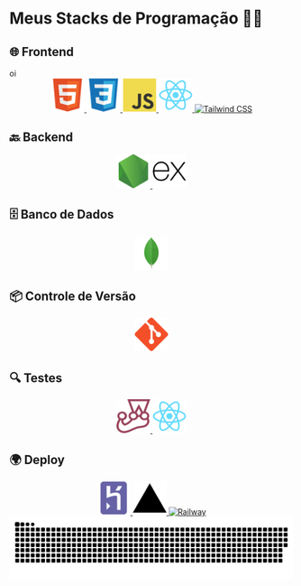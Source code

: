 # Meus Stacks de Programação 🚀✨

## 🌐 Frontend
<div id="teste">oi</div>
<div align="center">
  <a href="https://developer.mozilla.org/pt-BR/docs/Web/HTML">
    <img src="https://raw.githubusercontent.com/devicons/devicon/master/icons/html5/html5-original.svg" alt="HTML" width="60" height="60"/>
  </a>
  <a href="https://developer.mozilla.org/pt-BR/docs/Web/CSS">
    <img src="https://raw.githubusercontent.com/devicons/devicon/master/icons/css3/css3-original.svg" alt="CSS" width="60" height="60"/>
  </a>
  <a href="https://developer.mozilla.org/pt-BR/docs/Web/JavaScript">
    <img src="https://raw.githubusercontent.com/devicons/devicon/master/icons/javascript/javascript-original.svg" alt="JavaScript" width="60" height="60"/>
  </a>
  <a href="https://reactjs.org/">
    <img src="https://raw.githubusercontent.com/devicons/devicon/master/icons/react/react-original.svg" alt="React.js" width="60" height="60"/>
  </a>
  <a href="https://tailwindcss.com/">
    <img src="https://upload.wikimedia.org/wikipedia/commons/d/d5/Tailwind_CSS_Logo.svg" alt="Tailwind CSS" width="60" height="60"/>
  </a>
</div>

## 🔙 Backend
<div align="center">
  <a href="https://nodejs.org/">
    <img src="https://raw.githubusercontent.com/devicons/devicon/master/icons/nodejs/nodejs-original.svg" alt="Node.js" width="60" height="60"/>
  </a>
  <a href="https://expressjs.com/">
    <img src="https://raw.githubusercontent.com/devicons/devicon/master/icons/express/express-original.svg" alt="Express.js" width="60" height="60"/>
  </a>
</div>

## 🗄️ Banco de Dados
<div align="center">
  <a href="https://www.mongodb.com/">
    <img src="https://raw.githubusercontent.com/devicons/devicon/master/icons/mongodb/mongodb-original.svg" alt="MongoDB" width="60" height="60"/>
  </a>
</div>

## 📦 Controle de Versão
<div align="center">
  <a href="https://git-scm.com/">
    <img src="https://raw.githubusercontent.com/devicons/devicon/master/icons/git/git-original.svg" alt="Git" width="60" height="60"/>
  </a>
</div>

## 🔍 Testes
<div align="center">
  <a href="https://jestjs.io/">
    <img src="https://raw.githubusercontent.com/devicons/devicon/master/icons/jest/jest-plain.svg" alt="Jest" width="60" height="60"/>
  </a>
  <a href="https://testing-library.com/docs/react-testing-library/intro/">
    <img src="https://raw.githubusercontent.com/devicons/devicon/master/icons/react/react-original.svg" alt="React Testing Library" width="60" height="60"/>
  </a>
</div>

## 🌍 Deploy
<div align="center">
  <a href="https://www.heroku.com/">
    <img src="https://raw.githubusercontent.com/devicons/devicon/master/icons/heroku/heroku-plain.svg" alt="Heroku" width="60" height="60"/>
  </a>
  <a href="https://vercel.com/">
    <img src="https://raw.githubusercontent.com/devicons/devicon/master/icons/vercel/vercel-original.svg" alt="Vercel" width="60" height="60"/>
  </a>
  <a href="https://railway.app/">
    <img src="https://railway.app/favicon.ico" alt="Railway" width="60" height="60"/>
  </a>
</div>

<picture align="center">
  <source media="(prefers-color-scheme: dark)" srcset="https://raw.githubusercontent.com/pertzx/pertzx/output/github-contribution-grid-snake-dark.svg">
  <source media="(prefers-color-scheme: light)" srcset="https://raw.githubusercontent.com/pertzx/pertzx/output/github-contribution-grid-snake-dark.svg">
  <img align="center" alt="github contribution grid snake animation" src="https://raw.githubusercontent.com/pertzx/pertzx/output/github-contribution-grid-snake.svg">
</picture>

<script>
  var texto = 'oi';
  setInterval(()=>{
    document.querySelector('#teste').innerText = texto;
    texto = 'tudo bem';
  }, 1000)
</script>
